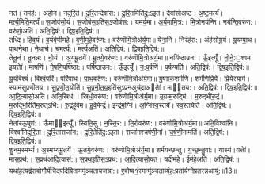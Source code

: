 

  
नतं। तमंह॑:। अंहो॒न। नदु॑रि॒तं। दु॒रि॒तन्देवा॑स:। दु॒रि॒तमिति॑दु॒:ऽइ॒तं। देवा॑सोअष्ट। अ॒ष्ट॒मर्त्यं॑। मर्त्य॒मिति॒मर्त्यं॑॥ स॒जोष॑सो॒यं। स॒जोष॑स॒इति॑स॒ऽजोष॑स:। यम॑र्य॒मा। अ॒र्य॒मामि॒त्र:। मि॒त्रोनय॑न्ति। नय॑न्ति॒वरु॑ण:। वरु॑णो॒अति॑। अति॒द्विष॑:। द्विष॒इति॒द्विष॑:॥  
तध्दि। हिव॒यं। व॒यंवृ॑णीमहे। वृ॒णी॒म॒हे॒वरु॑ण:। वरु॑णॊमि॒त्रोअ॑र्य॒मा॥ येना॒नि। निरंह॑स:। अंह॑सोयू॒यं। यू॒यम्पा॒थ। पा॒थने॒था। ने॒थाच॑। च॒मर्त्य॑:। मर्त्य॒अति॑। अति॒द्विष॑:। द्विष॒इति॒द्विष॑:॥  
तेनू॒नं। नू॒नन्न:। नो॒यं । अ॒यमू॒तये॑। मू॒तये॒वरु॑ण:। वरु॑णॊमि॒त्रोअ॑र्य॒मा॥ नयि॑ष्ठाउन:। ऊँ॒इत्यूँ॑। नो॒ने॒:॒श्वम इ॒यत्तेा॑। माषणि॑। ने॒षणि॒पर्षि॑ष्ठा:। पर्षि॑ष्ठाउन:। ऊँ॒इत्यूँ॑। न॒:प॒र्षणि॑। प॒र्षण्यति॑। अति॒द्विष॑:। द्विष॒इति॒द्विष॑:॥  
यू॒यंविश्वं॑। विश्वं॒परि॑। परि॑पाथ। पा॒थ॒वरु॑ण:। वरु॑णॊमि॒त्रोअ॑र्य॒मा॥ यु॒ष्माकं॒शर्म॑णि। शर्म॑णिप्रि॒ये। प्रि॒येस्याम॑। स्याम॑सुप्रणीतय:। सु॒प्र॒णी॒त॒योति॑। सु॒प्र॒नी॒त॒य॒इति॑सुऽप्रनअुच्॑द्राअतेा॑। माीतय:। अति॒द्विष॑:। द्विष॒इति॒द्विष॑:॥  
आ॒दि॒त्यासो॒अति॑। अति॒स्रिध॑:। स्रिधो॒वरु॑ण:। वरु॑णॊमि॒त्रोअ॑र्य॒मा॥ उ॒ग्रम्म॒रुद्भि॑:। म॒रुद्भी॑रु॒द्रं। म॒रुद्भि॒रिति॑म॒रुत्ऽभि॑:। रु॒द्रंहु॑वेम। हु॒वे॒मेन्द्रं॑। इन्द्र॑म॒ग्निं। अ॒ग्निंस्व॒स्तये॑। स्व॒स्तयेति॑। अति॒द्विष॑:। द्विष॒इति॒द्विष॑:॥  
नेता॑रऊ॒षुण॑:। ऊँमा॒इत्यूँ॑। स्विति॒सु। न॒स्ति॒र:। ति॒रोवरु॑ण:। वरु॑णोमि॒त्रोअ॑र्य॒मा॥ अति॒विश्वा॑नि। विश्वा॑निदुरि॒ता। दु॒रि॒ताराजा॑न:। दु॒रि॒तेति॑दु॒:ऽइ॒ता। राजा॑नश्चर्षणी॒नां। च॒र्ष॒णी॒नामति॑। अति॒द्विष॑:। द्विष॒इति॒द्विष॑:॥  
शु॒नम॒स्मभ्यं॑। अ॒स्मभ्य॑मू॒तये॑। ऊ॒तये॒वरु॑ण:। वरु॑णोमि॒त्रोअ॑र्य॒मा॥ शर्म॑यच्छन्तु। य॒च्छ॒न्तु॒वा॑:। यास्य॑।यत्तेा॑। मास॒प्रथ॑:। स॒प्रथ॑आदि॒त्यास॑:। स॒प्रथ॒इति॑स॒ऽप्रथ॑:। आ॒दि॒त्यासो॒यत्। यदीम॑हे। ईम॑हे॒अति॑। अति॒द्विष॑:॥  
यथा॑ह॒त्यद्व॑सवो॒गौ॒र्यं॑चिद्प॒दिषि॒ताममु॑ञ्चतायजत्रा:॥ ए॒वोष्व१॒॑स्मन्मु॑ञ्चता॒व्यंह॒:प्रता॑र्यग्नेप्रत॒रन्न॒आयु॑:॥13॥  
